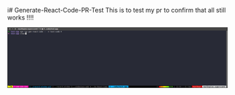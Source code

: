 i# Generate-React-Code-PR-Test
This is to test my pr to confirm that all still works !!!!


![Demo](zulu-coda-test-gen-react-code.gif)




